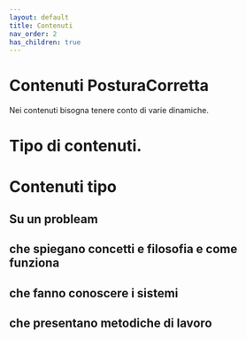 ```yaml
---
layout: default
title: Contenuti
nav_order: 2
has_children: true
---
```




# Contenuti PosturaCorretta

Nei contenuti bisogna tenere conto di varie dinamiche.


# Tipo di contenuti.

# Contenuti tipo

## Su un probleam

## che spiegano concetti e filosofia e come funziona

## che fanno conoscere i sistemi

## che presentano metodiche di lavoro